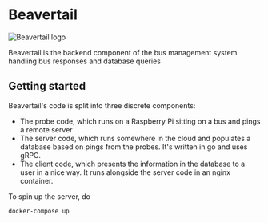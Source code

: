 # Beavertail

![Beavertail logo](https://user-images.githubusercontent.com/13544676/78614646-f9e5d900-7823-11ea-8533-2a3ff8a82195.png)

Beavertail is the backend component of the bus management system handling bus responses and database queries 

## Getting started

Beavertail's code is split into three discrete components:
* The probe code, which runs on a Raspberry Pi sitting on a bus and pings a
  remote server
* The server code, which runs somewhere in the cloud and populates a database
  based on pings from the probes. It's written in go and uses gRPC.
* The client code, which presents the information in the database to a user
  in a nice way. It runs alongside the server code in an nginx container.

To spin up the server, do

    docker-compose up


